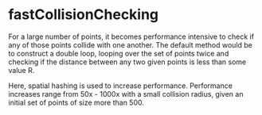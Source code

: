 # fastCollisionChecking

For a large number of points, it becomes performance intensive to check if any of those points collide with one another. The default method would be to construct a double loop, looping over the set of points twice and checking if the distance between any two given points is less than some value R.

Here, spatial hashing is used to increase performance. Performance increases range from 50x - 1000x with a small collision radius, given an initial set of points of size more than 500.

